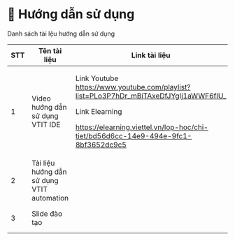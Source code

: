 # 📖 Hướng dẫn sử dụng

Danh sách tài lệu hướng dẫn sử dụng

<table><thead><tr><th width="81">STT</th><th>Tên tài liệu</th><th>Link tài liệu</th><th data-type="files">Link tài liệu</th></tr></thead><tbody><tr><td>1</td><td>Video hướng dẫn sử dụng VTIT IDE</td><td><p>Link Youtube <a href="https://www.youtube.com/playlist?list=PLo3P7hDr_mBiTAxeDfJYgIj1aWWF6fIU_">https://www.youtube.com/playlist?list=PLo3P7hDr_mBiTAxeDfJYgIj1aWWF6fIU_</a> </p><p>Link Elearning</p><p><a href="https://elearning.viettel.vn/lop-hoc/chi-tiet/bd56d6cc-14e9-494e-9fc1-8bf3652dc9c5">https://elearning.viettel.vn/lop-hoc/chi-tiet/bd56d6cc-14e9-494e-9fc1-8bf3652dc9c5</a></p></td><td></td></tr><tr><td>2</td><td>Tài liệu hướng dẫn sử dụng VTIT automation</td><td></td><td><a href=".gitbook/assets/VTIT_HDSD_TOOL IDE.docx">VTIT_HDSD_TOOL IDE.docx</a><a href=".gitbook/assets/VTIT_HDSD_TestcaseManagement.docx">VTIT_HDSD_TestcaseManagement.docx</a></td></tr><tr><td>3</td><td>Slide đào tạo</td><td></td><td><a href=".gitbook/assets/Slide buổi 2  (1).pptx">Slide buổi 2  (1).pptx</a><a href=".gitbook/assets/Slide buổi 3,4.pptx">Slide buổi 3,4.pptx</a><a href=".gitbook/assets/Slide buổi 5 .pptx">Slide buổi 5 .pptx</a><a href=".gitbook/assets/VTIT_Slide_đào tạo_Testing management-Buổi 6.pptx">VTIT_Slide_đào tạo_Testing management-Buổi 6.pptx</a><a href=".gitbook/assets/Slide buổi 1 .pptx">Slide buổi 1 .pptx</a></td></tr></tbody></table>
